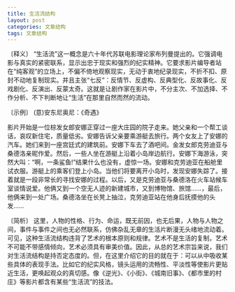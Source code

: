 ```yaml
---
title: 生活流结构
layout: post
categories: 文章结构
tags: 文章结构
---
```


〔释义〕 “生活流”这一概念是六十年代苏联电影理论家布列曼提出的。它强调电影与真实的紧密联系，显示出忠于现实和强烈的纪实精神。它要求影片编导者站在“纯客观”的立场上，不偏不倚地观察现实，无动于衷地纪录现实，不折不扣、原封不动地复制现实。并且主张“七反”：反情节、反虚构、反典型化、反故事化、反戏剧化、反演出、反蒙太奇。这就是让剧作家在影片中，不分主次、不加选择、不作分析、不下判断地让“生活”在那里自然而然的流动。

〔示例〕 (意)安东尼奥尼：《奇遇》

影片开始是一位棕发女郎安娜正穿过一座大庄园的院子走来。她父亲和一个帮工谈话，哀叹新住宅，质量低劣。安娜告诉父亲要乘游艇去旅行。两个女友上了安娜的汽车。她们来到一座宫廷式的建筑前。安娜下车去了酒吧间。金发女郎克劳迪亚与桑德洛亲昵作爱。然后，一些人坐在游艇上沿着小岛岸边航行。安娜下海游泳，突然大叫：“啊，一条鲨鱼!”结果什么也没有，虚惊一场。安娜和克劳迪亚在船舱里试衣服。游艇上的乘客们登上小岛。当他们将要离开小岛时，发现安娜失踪了。接着就是一段非常长的寻找安娜的过程。以后，又是克劳迪亚与桑德洛在火车站候车室谈情说爱。他俩又到一个空无人迹的新建城市，又到博物馆、旅馆……，最后，他俩来到一处广场。桑德洛坐在长凳上抽泣，克劳迪亚站在他身后抚摸他的头发……

〔简析〕 这里，人物的性格、行为、命运，既无前因，也无后果，人物与人物之间，事件与事件之间也无必然联系，仿佛杂乱无章的生活片断漫无头绪地流动着。可见，这种生活流结构违背了艺术的根本原则和规律。艺术不是生活的复制，艺术不可能不带感情倾向，艺术必须具有审美价值。因此，从总的艺术宗旨来说，我们对生活流结构是持否定态度的。但，在这里介绍它的目的就在于：可以从中吸收某些具体的表现手法。比如它的纪实风格，镜头运用的流畅性、平淡性等使影片更贴近生活，更唤起观众的真切感。像《逆光》、《小街》、《城南旧事》、《都市里的村庄》等影片都含有某些“生活流”的技法。 